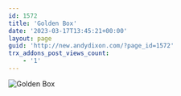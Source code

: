 ```yaml
---
id: 1572
title: 'Golden Box'
date: '2023-03-17T13:45:21+00:00'
layout: page
guid: 'http://new.andydixon.com/?page_id=1572'
trx_addons_post_views_count:
    - '1'
---
```


![Golden Box](https://i0.wp.com/assets.g8x2.ldn.idrivee2-23.com/posters/Golden%20Box%2001.jpg?w=1200&ssl=1 "Golden Box")